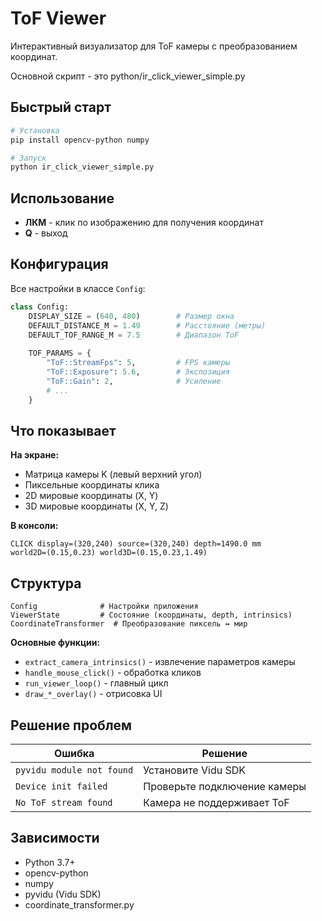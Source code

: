 # ToF Viewer

Интерактивный визуализатор для ToF камеры с преобразованием координат.

Основной скрипт - это python/ir_click_viewer_simple.py


## Быстрый старт

```bash
# Установка
pip install opencv-python numpy

# Запуск
python ir_click_viewer_simple.py
```

## Использование

- **ЛКМ** - клик по изображению для получения координат
- **Q** - выход

## Конфигурация

Все настройки в классе `Config`:

```python
class Config:
    DISPLAY_SIZE = (640, 480)        # Размер окна
    DEFAULT_DISTANCE_M = 1.49        # Расстояние (метры)
    DEFAULT_TOF_RANGE_M = 7.5        # Диапазон ToF
    
    TOF_PARAMS = {
        "ToF::StreamFps": 5,         # FPS камеры
        "ToF::Exposure": 5.6,        # Экспозиция
        "ToF::Gain": 2,              # Усиление
        # ...
    }
```

## Что показывает

**На экране:**
- Матрица камеры K (левый верхний угол)
- Пиксельные координаты клика
- 2D мировые координаты (X, Y)
- 3D мировые координаты (X, Y, Z)

**В консоли:**
```
CLICK display=(320,240) source=(320,240) depth=1490.0 mm 
world2D=(0.15,0.23) world3D=(0.15,0.23,1.49)
```

## Структура

```
Config              # Настройки приложения
ViewerState         # Состояние (координаты, depth, intrinsics)
CoordinateTransformer  # Преобразование пиксель ↔ мир
```

**Основные функции:**
- `extract_camera_intrinsics()` - извлечение параметров камеры
- `handle_mouse_click()` - обработка кликов
- `run_viewer_loop()` - главный цикл
- `draw_*_overlay()` - отрисовка UI

## Решение проблем

| Ошибка | Решение |
|--------|---------|
| `pyvidu module not found` | Установите Vidu SDK |
| `Device init failed` | Проверьте подключение камеры |
| `No ToF stream found` | Камера не поддерживает ToF |

## Зависимости

- Python 3.7+
- opencv-python
- numpy
- pyvidu (Vidu SDK)
- coordinate_transformer.py
